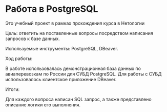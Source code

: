# Работа в PostgreSQL

Это учебный проект в рамках прохождения курса в Нетологии

Цель: ответить на поставленные вопросы посредством написания запросов к базе данных.

Используемые инструменты: PostgreSQL, DBeaver.
 
Ход работы:
 
В работе использовалась демонстрационная база данных по авиаперевозкам по России для СУБД PostgreSQL. Для работы с СУБД использовалось клиентское приложение DBeaver.

Итоги:
 
Для каждого вопроса написан SQL запрос, а также представлено описание логики его выполнения.
